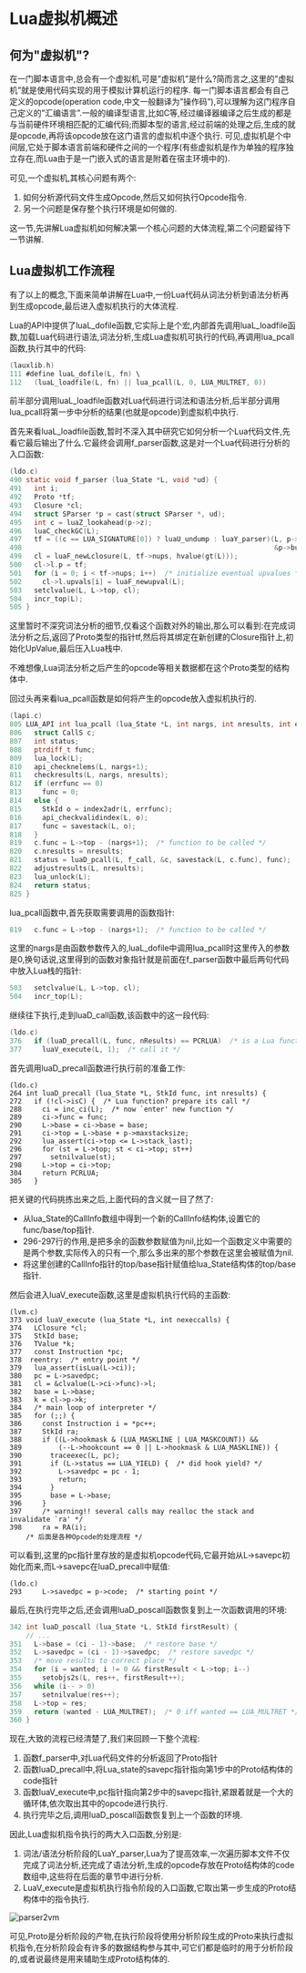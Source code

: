 # Lua虚拟机概述

## 何为"虚拟机"?
在一门脚本语言中,总会有一个虚拟机,可是”虚拟机”是什么?简而言之,这里的”虚拟机”就是使用代码实现的用于模拟计算机运行的程序.
每一门脚本语言都会有自己定义的opcode(operation code,中文一般翻译为”操作码”),可以理解为这门程序自己定义的”汇编语言”.一般的编译型语言,比如C等,经过编译器编译之后生成的都是与当前硬件环境相匹配的汇编代码;而脚本型的语言,经过前端的处理之后,生成的就是opcode,再将该opcode放在这门语言的虚拟机中逐个执行.
可见,虚拟机是个中间层,它处于脚本语言前端和硬件之间的一个程序(有些虚拟机是作为单独的程序独立存在,而Lua由于是一门嵌入式的语言是附着在宿主环境中的).

可见,一个虚拟机,其核心问题有两个:

1.	如何分析源代码文件生成Opcode,然后又如何执行Opcode指令.
2.	另一个问题是保存整个执行环境是如何做的.

这一节,先讲解Lua虚拟机如何解决第一个核心问题的大体流程,第二个问题留待下一节讲解.

## Lua虚拟机工作流程
有了以上的概念,下面来简单讲解在Lua中,一份Lua代码从词法分析到语法分析再到生成opcode,最后进入虚拟机执行的大体流程.

Lua的API中提供了luaL\_dofile函数,它实际上是个宏,内部首先调用luaL\_loadfile函数,加载Lua代码进行语法,词法分析,生成Lua虚拟机可执行的代码,再调用lua\_pcall函数,执行其中的代码:

```C
(lauxlib.h)
111 #define luaL_dofile(L, fn) \
112   (luaL_loadfile(L, fn) || lua_pcall(L, 0, LUA_MULTRET, 0))
```

前半部分调用luaL\_loadfile函数对Lua代码进行词法和语法分析,后半部分调用lua\_pcall将第一步中分析的结果(也就是opcode)到虚拟机中执行.

首先来看luaL\_loadfile函数,暂时不深入其中研究它如何分析一个Lua代码文件,先看它最后输出了什么.它最终会调用f\_parser函数,这是对一个Lua代码进行分析的入口函数:

```C
(ldo.c)
490 static void f_parser (lua_State *L, void *ud) {
491   int i;
492   Proto *tf;
493   Closure *cl;
494   struct SParser *p = cast(struct SParser *, ud);
495   int c = luaZ_lookahead(p->z);
496   luaC_checkGC(L);
497   tf = ((c == LUA_SIGNATURE[0]) ? luaU_undump : luaY_parser)(L, p->z,
498                                                              &p->buff, p->name);
499   cl = luaF_newLclosure(L, tf->nups, hvalue(gt(L)));
500   cl->l.p = tf;
501   for (i = 0; i < tf->nups; i++)  /* initialize eventual upvalues */
502     cl->l.upvals[i] = luaF_newupval(L);
503   setclvalue(L, L->top, cl);
504   incr_top(L);
505 } 	
```
	
这里暂时不深究词法分析的细节,仅看这个函数对外的输出,那么可以看到:在完成词法分析之后,返回了Proto类型的指针tf,然后将其绑定在新创建的Closure指针上,初始化UpValue,最后压入Lua栈中.

不难想像,Lua词法分析之后产生的opcode等相关数据都在这个Proto类型的结构体中.

回过头再来看lua\_pcall函数是如何将产生的opcode放入虚拟机执行的.

```C
(lapi.c)
805 LUA_API int lua_pcall (lua_State *L, int nargs, int nresults, int errfunc) {
806   struct CallS c;
807   int status;
808   ptrdiff_t func;
809   lua_lock(L);
810   api_checknelems(L, nargs+1);
811   checkresults(L, nargs, nresults);
812   if (errfunc == 0)
813     func = 0;
814   else {
815     StkId o = index2adr(L, errfunc);
816     api_checkvalidindex(L, o);
817     func = savestack(L, o);
818   }
819   c.func = L->top - (nargs+1);  /* function to be called */
820   c.nresults = nresults;
821   status = luaD_pcall(L, f_call, &c, savestack(L, c.func), func);
822   adjustresults(L, nresults);
823   lua_unlock(L);
824   return status;
825 }
```
  
lua\_pcall函数中,首先获取需要调用的函数指针:
 
```C
819   c.func = L->top - (nargs+1);  /* function to be called */
```

这里的nargs是由函数参数传入的,luaL\_dofile中调用lua\_pcall时这里传入的参数是0,换句话说,这里得到的函数对象指针就是前面在f\_parser函数中最后两句代码中放入Lua栈的指针:

```C
503   setclvalue(L, L->top, cl);
504   incr_top(L);
```

继续往下执行,走到luaD\_call函数,该函数中的这一段代码:

```C
(ldo.c)
376   if (luaD_precall(L, func, nResults) == PCRLUA)  /* is a Lua function? */
377     luaV_execute(L, 1);  /* call it */
```

首先调用luaD\_precall函数进行执行前的准备工作:

```
(ldo.c)
264 int luaD_precall (lua_State *L, StkId func, int nresults) {
272   if (!cl->isC) {  /* Lua function? prepare its call */
288     ci = inc_ci(L);  /* now `enter' new function */
289     ci->func = func;
290     L->base = ci->base = base;
291     ci->top = L->base + p->maxstacksize;
292     lua_assert(ci->top <= L->stack_last);
296     for (st = L->top; st < ci->top; st++)
297       setnilvalue(st);
298     L->top = ci->top;
304     return PCRLUA;
305   }
```

把关键的代码挑拣出来之后,上面代码的含义就一目了然了:

* 从lua\_State的CallInfo数组中得到一个新的CallInfo结构体,设置它的func/base/top指针.
* 296-297行的作用,是把多余的函数参数赋值为nil,比如一个函数定义中需要的是两个参数,实际传入的只有一个,那么多出来的那个参数在这里会被赋值为nil.
* 将这里创建的CallInfo指针的top/base指针赋值给lua\_State结构体的top/base指针.

然后会进入luaV\_execute函数,这里是虚拟机执行代码的主函数:

```
(lvm.c)
373 void luaV_execute (lua_State *L, int nexeccalls) {
374   LClosure *cl;           
375   StkId base;             
376   TValue *k;              
377   const Instruction *pc;
378  reentry:  /* entry point */
379   lua_assert(isLua(L->ci));
380   pc = L->savedpc;
381   cl = &clvalue(L->ci->func)->l; 
382   base = L->base;  
383   k = cl->p->k;
384   /* main loop of interpreter */ 
385   for (;;) {    
386     const Instruction i = *pc++;   
387     StkId ra;   
388     if ((L->hookmask & (LUA_MASKLINE | LUA_MASKCOUNT)) &&
389         (--L->hookcount == 0 || L->hookmask & LUA_MASKLINE)) { 
390       traceexec(L, pc);
391       if (L->status == LUA_YIELD) {  /* did hook yield? */
392         L->savedpc = pc - 1;
393         return;           
394       }
395       base = L->base;
396     }
397     /* warning!! several calls may realloc the stack and invalidate `ra' */
398     ra = RA(i); 
	/* 后面是各种Opcode的处理流程 */
```
	
可以看到,这里的pc指针里存放的是虚拟机opcode代码,它最开始从L->savepc初始化而来,而L->savepc在luaD\_precall中赋值:

```
(ldo.c)
293     L->savedpc = p->code;  /* starting point */
```

最后,在执行完毕之后,还会调用luaD_poscall函数恢复到上一次函数调用的环境:

```C
342 int luaD_poscall (lua_State *L, StkId firstResult) {
	// ... 
351   L->base = (ci - 1)->base;  /* restore base */
352   L->savedpc = (ci - 1)->savedpc;  /* restore savedpc */
353   /* move results to correct place */
354   for (i = wanted; i != 0 && firstResult < L->top; i--)
355     setobjs2s(L, res++, firstResult++);
356   while (i-- > 0)
357     setnilvalue(res++);
358   L->top = res;
359   return (wanted - LUA_MULTRET);  /* 0 iff wanted == LUA_MULTRET */
360 }
```
	
现在,大致的流程已经清楚了,我们来回顾一下整个流程:

1.	函数f\_parser中,对Lua代码文件的分析返回了Proto指针
2.	函数luaD\_precall中,将Lua\_state的savepc指针指向第1步中的Proto结构体的code指针
3.	函数luaV\_execute中,pc指针指向第2步中的savepc指针,紧跟着就是一个大的循环体,依次取出其中的opcode进行执行.
4.	执行完毕之后,调用luaD\_poscall函数恢复到上一个函数的环境.
	
因此,Lua虚拟机指令执行的两大入口函数,分别是:
	
1.	词法/语法分析阶段的LuaY\_parser,Lua为了提高效率,一次遍历脚本文件不仅完成了词法分析,还完成了语法分析,生成的opcode存放在Proto结构体的code数组中,这些将在后面的章节中进行分析.
2.	LuaV\_execute是虚拟机执行指令阶段的入口函数,它取出第一步生成的Proto结构体中的指令执行.
	
	
![parser2vm](https://raw.github.com/lichuang/Lua-Source-Internal/master/pic/parser2vm.png "parser2vm")
	
	
可见,Proto是分析阶段的产物,在执行阶段将使用分析阶段生成的Proto来执行虚拟机指令,在分析阶段会有许多的数据结构参与其中,可它们都是临时的用于分析阶段的,或者说最终是用来辅助生成Proto结构体的.
